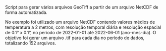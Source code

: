 Script para gerar vários arquivos GeoTiff a partir de um arquivo NetCDF de forma automatizada.

No exemplo foi utilizado um arquivo NetCDF contendo valores médios de temperatura a 2 metros, com resolução temporal diária e resolução espacial de 0.1° x 0.1°, no período de 2022-01-01 até 2022-06-01 (ano-mes-dia). O objetivo foi gerar um arquivo .tif para cada dia no período de dados, totalizando 152 arquivos.